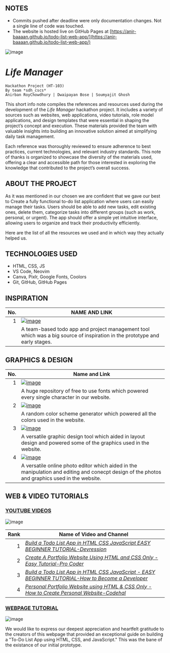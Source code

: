 ## NOTES
* Commits pushed after deadline were only documentation changes. Not a single line of code was touched.
* The website is hosted live on GitHub Pages at [https://anir-baaaan.github.io/todo-list-web-app/](https://anir-baaaan.github.io/todo-list-web-app/)

![image](https://github.com/user-attachments/assets/7435e8f9-6142-4bb5-bb96-b7954dea6317)

# ***Life Manager***
```
Hackathon Project (HT-103)
By team *sdh_cscs*
Anirban RoyChowdhury | Dwaipayan Bose | Soumyajit Ghosh
```

  
This short info note compiles the references and resources used during the development of the *Life Manager* hackathon project. It includes a variety of sources such as websites, web applications, video tutorials, role model applications, and design templates that were essential in shaping the project’s concept and execution. These materials provided the team with valuable insights into building an innovative solution aimed at simplifying daily task management.

Each reference was thoroughly reviewed to ensure adherence to best practices, current technologies, and relevant industry standards. This note of thanks is organized to showcase the diversity of the materials used, offering a clear and accessible path for those interested in exploring the knowledge that contributed to the project’s overall success.

## ABOUT THE PROJECT
As it was mentioned in our chosen we are confident that we gave our best to Create a fully functional to-do list application where users can easily manage their tasks. Users should be able to add new tasks, edit existing ones, delete them, categorize tasks into different groups (such as work, personal, or urgent). The app should offer a simple yet intuitive interface, allowing users to organize and track their productivity efficiently.  
  
Here are the list of all the resources we used and in which way they actually helped us.

## TECHNOLOGIES USED
* HTML, CSS, JS
* VS Code, Neovim
* Canva, Pixlr, Google Fonts, Coolors
* Git, GitHub, GitHub Pages

## INSPIRATION


| No. | NAME AND LINK |
|-----:|---------------|
|     1| [![image](https://github.com/user-attachments/assets/11c8034f-f00a-4d9d-9980-6d0f7517225a)](https://trello.com/)|
|       |A team-based todo app and project management tool which was a big source of inspiration in the prototype and early stages.  |

## GRAPHICS & DESIGN


| No. | Name and Link |
|-----:|---------------|
|     1|[![image](https://github.com/user-attachments/assets/cd392787-2c5b-48a2-ac8b-0fe35227f59d)](https://fonts.google.com) |
|       | A huge repository of free to use fonts which powered every single character in our website. |
|     2|[![image](https://github.com/user-attachments/assets/dc1e06ca-f1e7-4a7d-a865-83d0a077abd6)](https://coolors.co/) |
|       | A random color scheme generator which powered all the colors used in the website.  |
|     3|[![image](https://github.com/user-attachments/assets/765a914b-9d76-49ed-8caf-ce9fed27f0f2)](https://www.canva.com/en_in/) |
|        | A versatile graphic design tool which aided in layout design and powered some of the graphics used in the website.  |
|     4|[![image](https://github.com/user-attachments/assets/4632332e-cf45-4615-9b2c-2a9f23044b5d)](https://pixlr.com/) |
|         | A versatile online photo editor which aided in the manipulation and editing and conecpt design of the photos and graphics used in the website.  |

## WEB & VIDEO TUTORIALS
### [YOUTUBE VIDEOS](https://www.youtube.com/)
![image](https://github.com/user-attachments/assets/8cc3715e-003b-44e2-b013-ea4a6236fedf)


| Rank | Name of Video and Channel |
|-----:|---------------|
|     1|[*Build a Todo List App in HTML CSS JavaScript EASY BEGINNER TUTORIAL-Devression*](https://youtu.be/q0-N_w0Op84?si=lv3MOsTSSBWqXiCx)  |
|     2|[*Create A Portfolio Website Using HTML and CSS Only - Easy Tutorial-Pro Coder*](https://youtu.be/-u3vE84Wo_U?si=MRFL_4sn_jricyAv)  |
|     3|[*Build a Todo List App in HTML CSS JavaScript - EASY BEGINNER TUTORIAL-How to Become a Developer*](https://youtu.be/3OqWCGVaOkA?si=xUt9S_QHuOY-FuD0)     |
|     4|[*Personal Portfolio Website using HTML & CSS Only - How to Create Personal Website-Codehal*](https://youtu.be/k3F1PyBX8pI?si=qXeHyfK72wzkNea-)  |

### [WEBPAGE TUTORIAL](https://dev.to/sharathchandark/how-to-build-a-todo-list-app-using-html-css-and-javascript-4mg6)
![image](https://github.com/user-attachments/assets/cf302fa9-4a9a-433a-ba00-ac5b1f9d38cc)

We would like to express our deepest appreciation and heartfelt gratitude to the creators of this webpage that provided an exceptional guide on building a "To-Do List App using HTML, CSS, and JavaScript." This was the bane of the existance of our initial prototype.
